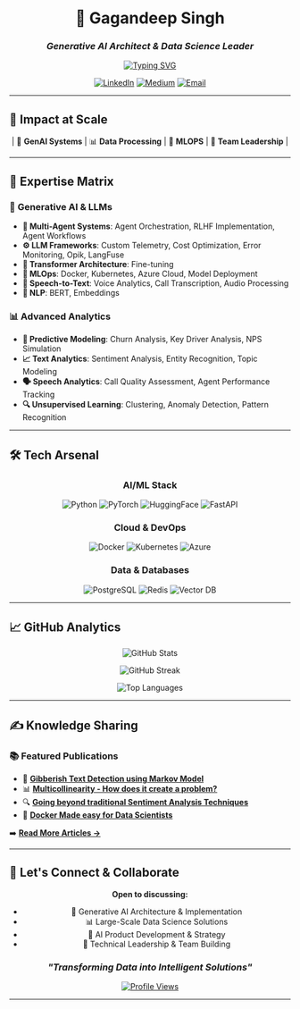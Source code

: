 <div align="center">
  
# 🚀 Gagandeep Singh
### *Generative AI Architect & Data Science Leader*

[![Typing SVG](https://readme-typing-svg.herokuapp.com?font=Fira+Code&weight=600&size=22&pause=1000&color=00D4FF&center=true&vCenter=true&width=600&lines=6%2B+Years+Building+AI+Solutions;Agentic+AI;GenAI+Systems+Expert;NLP+%26+Transformer+Architecture;Leading+Data+Science+Teams)](https://git.io/typing-svg)

[![LinkedIn](https://img.shields.io/badge/LinkedIn-0077B5?style=for-the-badge&logo=linkedin&logoColor=white)](https://linkedin.com/in/gaganmanku96)
[![Medium](https://img.shields.io/badge/Medium-12100E?style=for-the-badge&logo=medium&logoColor=white)](https://medium.com/@gaganmanku96)
[![Email](https://img.shields.io/badge/Email-D14836?style=for-the-badge&logo=gmail&logoColor=white)](mailto:gaganmanku96@gmail.com)

</div>

---

## 🎯 **Impact at Scale**

<div align="center">

| 🤖 **GenAI Systems** | 📊 **Data Processing** | 🚀 **MLOPS** | 👥 **Team Leadership** |

</div>

---

## 🧠 **Expertise Matrix**

### 🤖 **Generative AI & LLMs**
- **🚀 Multi-Agent Systems**: Agent Orchestration, RLHF Implementation, Agent Workflows
- **⚙️ LLM Frameworks**: Custom Telemetry, Cost Optimization, Error Monitoring, Opik, LangFuse
- **🧠 Transformer Architecture**: Fine-tuning
- **🔧 MLOps**: Docker, Kubernetes, Azure Cloud, Model Deployment
- **🎤 Speech-to-Text**: Voice Analytics, Call Transcription, Audio Processing
- **📝 NLP**: BERT, Embeddings


### 📊 **Advanced Analytics**
- **🎯 Predictive Modeling**: Churn Analysis, Key Driver Analysis, NPS Simulation
- **📈 Text Analytics**: Sentiment Analysis, Entity Recognition, Topic Modeling
- **🗣️ Speech Analytics**: Call Quality Assessment, Agent Performance Tracking
- **🔍 Unsupervised Learning**: Clustering, Anomaly Detection, Pattern Recognition

---

## 🛠️ **Tech Arsenal**

<div align="center">

### **AI/ML Stack**
![Python](https://img.shields.io/badge/Python-3776AB?style=for-the-badge&logo=python&logoColor=white)
![PyTorch](https://img.shields.io/badge/PyTorch-EE4C2C?style=for-the-badge&logo=pytorch&logoColor=white)
![HuggingFace](https://img.shields.io/badge/🤗%20Hugging%20Face-FFD21E?style=for-the-badge)
![FastAPI](https://img.shields.io/badge/FastAPI-009688?style=for-the-badge&logo=fastapi&logoColor=white)

### **Cloud & DevOps**
![Docker](https://img.shields.io/badge/Docker-2496ED?style=for-the-badge&logo=docker&logoColor=white)
![Kubernetes](https://img.shields.io/badge/Kubernetes-326CE5?style=for-the-badge&logo=kubernetes&logoColor=white)
![Azure](https://img.shields.io/badge/Microsoft_Azure-0089D0?style=for-the-badge&logo=microsoft-azure&logoColor=white)

### **Data & Databases**
![PostgreSQL](https://img.shields.io/badge/PostgreSQL-316192?style=for-the-badge&logo=postgresql&logoColor=white)
![Redis](https://img.shields.io/badge/Redis-DC382D?style=for-the-badge&logo=redis&logoColor=white)
![Vector DB](https://img.shields.io/badge/Vector_DB-FF6B6B?style=for-the-badge)

</div>

---

## 📈 **GitHub Analytics**

<div align="center">
  
![GitHub Stats](https://github-readme-stats.vercel.app/api?username=gaganmanku96&show_icons=true&theme=tokyonight&hide_border=true&bg_color=0D1117&title_color=00D4FF&icon_color=00D4FF&text_color=FFFFFF)

![GitHub Streak](https://github-readme-streak-stats.herokuapp.com/?user=gaganmanku96&theme=tokyonight&hide_border=true&background=0D1117&stroke=00D4FF&currStreakLabel=00D4FF)

![Top Languages](https://github-readme-stats.vercel.app/api/top-langs/?username=gaganmanku96&layout=compact&theme=tokyonight&hide_border=true&bg_color=0D1117&title_color=00D4FF&text_color=FFFFFF)

</div>

---

## ✍️ **Knowledge Sharing**

### 📚 **Featured Publications**
- 🤖 [**Gibberish Text Detection using Markov Model**](https://medium.com/ml-course-microsoft-udacity/gibberish-text-detection-using-markov-model-c4082f286985)
- 📊 [**Multicollinearity - How does it create a problem?**](https://towardsdatascience.com/https-towardsdatascience-com-multicollinearity-how-does-it-create-a-problem-72956a49058)
- 🔍 [**Going beyond traditional Sentiment Analysis Techniques**](https://medium.com/analytics-vidhya/going-beyond-traditional-sentiment-analysis-technique-b9c91b313c07)
- 🐳 [**Docker Made easy for Data Scientists**](https://towardsdatascience.com/docker-made-easy-for-data-scientists-b32efbc23165)

➡️ [**Read More Articles →**](https://medium.com/@gaganmanku96)

---

## 🎯 **Let's Connect & Collaborate**

<div align="center">

**Open to discussing:**
- 🤖 Generative AI Architecture & Implementation
- 📊 Large-Scale Data Science Solutions  
- 🚀 AI Product Development & Strategy
- 👥 Technical Leadership & Team Building

### *"Transforming Data into Intelligent Solutions"*

[![Profile Views](https://komarev.com/ghpvc/?username=gaganmanku96&color=00D4FF&style=for-the-badge)](https://github.com/gaganmanku96)

</div>

---
